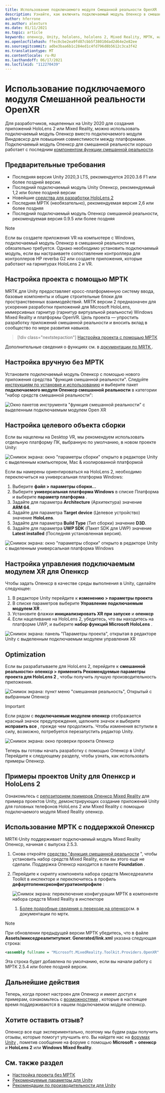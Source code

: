 ```yaml
---
title: Использование подключаемого модуля Смешанной реальности OpenXR
description: Узнайте, как включить подключаемый модуль Опенкср в смешанной реальности для проектов Unity.
author: hferrone
ms.author: alexturn
ms.date: 01/11/2021
ms.topic: article
keywords: опенкср, Unity, hololens, hololens 2, Mixed Reality, МРТК, набор средств для смешанной реальности, дополненная реальность, виртуальная реальность, гарнитуры смешанной реальности, обучение, учебник, начало работы
ms.openlocfilehash: ffec0cbe2ea9fd87cbb5f38010dad2d64e2e82ee
ms.sourcegitcommit: adbe3baa6b1c284ed1c4fd796d8b5612c3ca3f42
ms.translationtype: MT
ms.contentlocale: ru-RU
ms.lasthandoff: 06/17/2021
ms.locfileid: "112270439"
---
```

# <a name="using-the-mixed-reality-openxr-plugin"></a>Использование подключаемого модуля Смешанной реальности OpenXR

Для разработчиков, нацеленных на Unity 2020 для создания приложений HoloLens 2 или Mixed Reality, можно использовать подключаемый модуль Опенкср вместо подключаемого модуля Виндовскср для повышения совместимости между платформами.  Подключаемый модуль Опенкср для смешанной реальности хорошо работает с последним [компонентом функции смешанной реальности](welcome-to-mr-feature-tool.md).

## <a name="prerequisites"></a>Предварительные требования

* Последняя версия Unity 2020,3 LTS, рекомендуется 2020.3.6 F1 или более поздней версии.
* Последний подключаемый модуль Unity Опенкср, рекомендуемый 1,2 или более поздней версии
* Новейшие [средства для разработки HoloLens 2](/windows/mixed-reality/develop/install-the-tools?tabs=unity#installation-checklist)
* Последняя МРТК (необязательно), рекомендуемая версия 2,6 или более поздняя
* Последний подключаемый модуль Опенкср смешанной реальности, рекомендуемая версия 0.9.5 или более поздняя

> [!NOTE]
> Если вы создаете приложения VR на компьютере с Windows, подключаемый модуль Опенкср в смешанной реальности не обязательно требуется. Однако необходимо установить подключаемый модуль, если вы настраиваете сопоставление контроллера для контроллеров HP reverbа G2 или создаете приложения, которые работают на гарнитурах HoloLens 2 и VR.

## <a name="setting-up-your-project-with-mrtk"></a>Настройка проекта с помощью МРТК

MRTK для Unity предоставляет кросс-платформенную систему ввода, базовые компоненты и общие строительные блоки для пространственных взаимодействий. MRTK версии 2 предназначен для ускорения разработки приложений для Microsoft HoloLens, иммерсивных гарнитур (гарнитур виртуальной реальности) Windows Mixed Reality и платформы OpenVR. Цель проекта — упростить разработку приложений смешанной реальности и вносить вклад в сообщество по мере развития навыков.

> [!div class="nextstepaction"]
> [Настройка проекта с помощью МРТК](/windows/mixed-reality/develop/unity/tutorials/mr-learning-base-02?tabs=openxr)

Дополнительные сведения о функциях см. в [документации по MRTK ](/windows/mixed-reality/mrtk-unity).

## <a name="manual-setup-without-mrtk"></a>Настройка вручную без МРТК

Установите подключаемый модуль Опенкср с помощью нового приложения средства "функция смешанной реальности". Следуйте [инструкциям по установке и использованию](welcome-to-mr-feature-tool.md) и выберите пакет **подключаемого модуля Опенкср смешанной реальности** в категории "набор средств смешанной реальности":

![Окно пакетов инструмента "функция смешанной реальности" с выделенным подключаемым модулем Open XR](images/feature-tool-openxr.png)

## <a name="setting-your-build-target"></a>Настройка целевого объекта сборки

Если вы нацелены на Desktop VR, мы рекомендуем использовать отдельную платформу ПК, выбранную по умолчанию, в новом проекте Unity:

![Снимок экрана: окно "параметры сборки" открыто в редакторе Unity с выделенным компьютером, Mac & изолированной платформой](images/wmr-config-img-3.png)

Если вы намерены ориентироваться на HoloLens 2, необходимо переключиться на универсальная платформа Windows:

1. Выберите **файл > параметры сборки...**
2. Выберите **универсальная платформа Windows** в списке Платформа и выберите **параметр платформа** .
3. Задайте для параметра **Architecture** (Архитектура) значение **ARM 64**.
4. Задайте для параметра **Target device** (Целевое устройство) значение **HoloLens**.
5. Задайте для параметра **Build Type** (Тип сборки) значение **D3D**.
6. Задайте для параметра **UWP SDK** (Пакет SDK для UWP) значение **Latest installed** (Последняя установленная версия).

![Снимок экрана: окно "параметры сборки" открыто в редакторе Unity с выделенным универсальная платформа Windows](images/wmr-config-img-4.png)

## <a name="configuring-xr-plugin-management-for-openxr"></a>Настройка управления подключаемым модулем XR для Опенкср

Чтобы задать Опенкср в качестве среды выполнения в Unity, сделайте следующее:

1. В редакторе Unity перейдите к **изменению > параметры проекта**
2. В списке параметров выберите **Управление подключаемым модулем XR** .
3. Установите флажки **инициализировать XR при запуске** и **опенкср**
4. Если нацеливание на HoloLens 2, убедитесь, что вы находитесь на платформе UWP, и выберите **набор функций Microsoft HoloLens** .

![Снимок экрана: панель "Параметры проекта", открытая в редакторе Unity с выделенным подключаемым модулем управления XR](images/openxr-img-05.png)

## <a name="optimization"></a>Optimization

Если вы разрабатываете для HoloLens 2, перейдите к **смешанной реальности> опенкср > применить Рекомендуемые параметры проекта для HoloLens 2** , чтобы получить лучшую производительность приложения.

![Снимок экрана: пункт меню "смешанная реальность", Открытый с выбранным Опенкср](images/openxr-img-08.png)

> [!IMPORTANT]
> Если рядом с **подключаемым модулем опенкср** отображается красный значок предупреждения, щелкните значок и выберите **исправить все** , прежде чем продолжить. Чтобы изменения вступили в силу, возможно, потребуется перезапустить редактор Unity.

![Снимок экрана: окно проверки проекта Опенкср](images/openxr-img-06.png)

Теперь вы готовы начать разработку с помощью Опенкср в Unity!  Перейдите к следующему разделу, чтобы узнать, как использовать примеры Опенкср.

## <a name="unity-sample-projects-for-openxr-and-hololens-2"></a>Примеры проектов Unity для Опенкср и HoloLens 2

Ознакомьтесь с [репозиторием примеров Опенкср Mixed Reality](https://github.com/microsoft/OpenXR-Unity-MixedReality-Samples) для примера проектов Unity, демонстрирующих создание приложений Unity для головных телефонов HoloLens 2 или Mixed Reality с помощью подключаемого модуля Mixed Reality опенкср.

## <a name="using-mrtk-with-openxr-support"></a>Использование МРТК с поддержкой Опенкср

MRTK-Unity поддерживает подключаемый модуль Mixed Reality Опенкср, начиная с выпуска 2.5.3.

1. Снова откройте [средство "функция смешанной реальности](welcome-to-mr-feature-tool.md) ", чтобы установить набор средств Mixed Reality, если вы этого еще не сделали. Поддержка Опенкср находится в пакете **Foundation** .
2. Перейдите к скрипту компонента набора средств Микседреалити Toolkit в инспекторе и переключитесь в профиль **дефаултопенксрконфигуратионпрофиле** :

    ![Снимок экрана: переключение конфигурации МРТК в компоненте набора средств Mixed Reality в инспекторе](images/openxr-img-11.png)

    1. [Более подробные сведения о переходе на опенкср](/windows/mixed-reality/mrtk-unity/configuration/getting-started-with-mrtk-and-xrsdk#configuring-mrtk-for-the-xr-sdk-pipeline)см. в документации по мртк.

> [!NOTE]
> При обновлении предыдущей версии МРТК убедитесь, что в файле **Assets/микседреалититулкит. Generated/link.xml** указана следующая строка:
>
> ```xml
> <assembly fullname = "Microsoft.MixedReality.Toolkit.Providers.OpenXR" preserve="all"/>
> ```
>
> Эта строка будет добавлена по умолчанию, если вы начали работу с МРТК 2.5.4 или более поздней версии.

## <a name="next-steps"></a>Дальнейшие действия

Теперь, когда проект настроен для Опенкср и имеет доступ к примерам, ознакомьтесь с [возможностями](openxr-supported-features.md) , которые в настоящее время поддерживаются в нашем подключаемом модуле опенкср.

## <a name="have-feedback"></a>Хотите оставить отзыв?

Опенкср все еще экспериментально, поэтому мы будем рады получить отзывы, которые помогут улучшить его. Вы найдете нас на [форумах Unity](https://aka.ms/unityforums) , пометив сообщение на форуме с помощью **Microsoft**  +  **опенкср** и **HoloLens 2** или **Windows Mixed Reality**.

## <a name="see-also"></a>См. также раздел

* [Настройка проекта без МРТК](configure-unity-project.md)
* [Рекомендуемые параметры для Unity](recommended-settings-for-unity.md)
* [Рекомендации по производительности для Unity](performance-recommendations-for-unity.md#how-to-profile-with-unity)